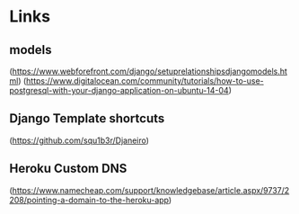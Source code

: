 # Links

## models
(https://www.webforefront.com/django/setuprelationshipsdjangomodels.html)
(https://www.digitalocean.com/community/tutorials/how-to-use-postgresql-with-your-django-application-on-ubuntu-14-04)

## Django Template shortcuts
(https://github.com/squ1b3r/Djaneiro)


## Heroku Custom DNS
(https://www.namecheap.com/support/knowledgebase/article.aspx/9737/2208/pointing-a-domain-to-the-heroku-app)
